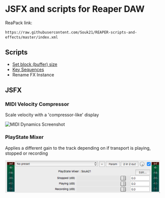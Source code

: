 # JSFX and scripts for Reaper DAW

ReaPack link:

    https://raw.githubusercontent.com/Souk21/REAPER-scripts-and-effects/master/index.xml

## Scripts

- [Set block (buffer) size](https://forum.cockos.com/showthread.php?t=264010)
- [Key Sequences](https://forum.cockos.com/showthread.php?t=269134)
- Rename FX Instance

## JSFX

### MIDI Velocity Compressor

Scale velocity with a 'compressor-like' display

![MIDI Dynamics Screenshot](VelocityDynamicsScreenshot.png)

### PlayState Mixer

Applies a different gain to the track depending on if transport is playing, stopped or recording

![PlayState Mixer Screenshot](PlayStateMixerScreenshot.png)
